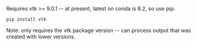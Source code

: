 Requires vtk >= 9.0.1 -- at present, latest on conda is 8.2, so use pip. 

`pip install vtk`


Note: only requires the vtk package version -- can process output that was created with lower versions.
